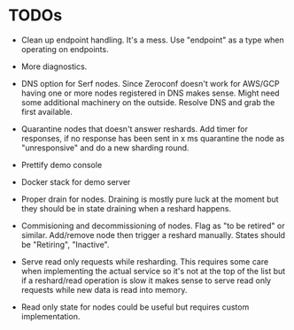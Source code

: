 # TODOs

* Clean up endpoint handling. It's a mess. Use "endpoint" as a type when operating
  on endpoints.

* More diagnostics.

* DNS option for Serf nodes. Since Zeroconf doesn't work for AWS/GCP
  having one or more nodes registered in DNS makes sense. Might need
  some additional machinery on the outside. Resolve DNS and grab the first
  available.

* Quarantine nodes that doesn't answer reshards. Add timer for responses, if no
  response has been sent in x ms quarantine the node as "unresponsive" and do
  a new sharding round.

* Prettify demo console

* Docker stack for demo server

* Proper drain for nodes. Draining is mostly pure luck at the moment but they
  should be in state draining when a reshard happens.

* Commisioning and decommissioning of nodes. Flag as "to be retired" or similar.
  Add/remove node then trigger a reshard manually. States should be "Retiring",
  "Inactive".

* Serve read only requests while resharding. This requires some care when
  implementing the actual service so it's not at the top of the list but
  if a reshard/read operation is slow it makes sense to serve read only
  requests while new data is read into memory.

* Read only state for nodes could be useful but requires custom implementation.
